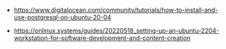 - https://www.digitalocean.com/community/tutorials/how-to-install-and-use-postgresql-on-ubuntu-20-04

- https://onlinux.systems/guides/20220518_setting-up-an-ubuntu-2204-workstation-for-software-development-and-content-creation

